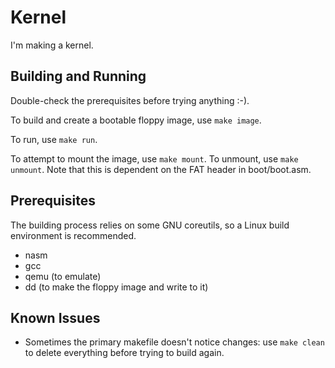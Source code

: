 # Kernel

I'm making a kernel.

## Building and Running

Double-check the prerequisites before trying anything :-).

To build and create a bootable floppy image, use `make image`.

To run, use `make run`.

To attempt to mount the image, use `make mount`. 
To unmount, use `make unmount`.
Note that this is dependent on the FAT header in boot/boot.asm.

## Prerequisites

The building process relies on some GNU coreutils, so a Linux build environment 
is recommended.

* nasm
* gcc
* qemu (to emulate)
* dd (to make the floppy image and write to it)

## Known Issues

* Sometimes the primary makefile doesn't notice changes: use `make clean` to 
delete everything before trying to build again.
